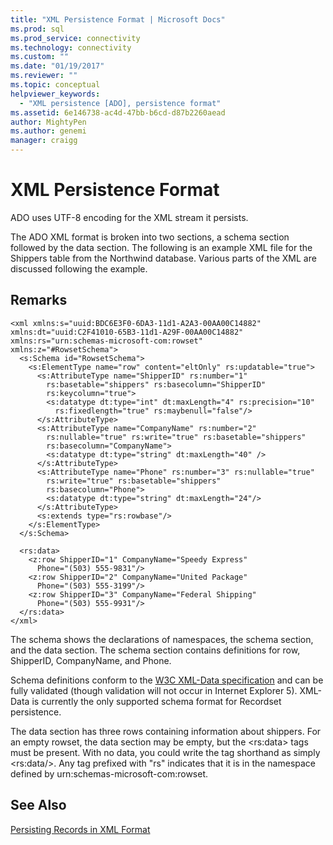 ```yaml
---
title: "XML Persistence Format | Microsoft Docs"
ms.prod: sql
ms.prod_service: connectivity
ms.technology: connectivity
ms.custom: ""
ms.date: "01/19/2017"
ms.reviewer: ""
ms.topic: conceptual
helpviewer_keywords: 
  - "XML persistence [ADO], persistence format"
ms.assetid: 6e146738-ac4d-47bb-b6cd-d87b2260aead
author: MightyPen
ms.author: genemi
manager: craigg
---
```

# XML Persistence Format
ADO uses UTF-8 encoding for the XML stream it persists.  
  
 The ADO XML format is broken into two sections, a schema section followed by the data section. The following is an example XML file for the Shippers table from the Northwind database. Various parts of the XML are discussed following the example.  
  
## Remarks  
  
```  
<xml xmlns:s="uuid:BDC6E3F0-6DA3-11d1-A2A3-00AA00C14882"   
xmlns:dt="uuid:C2F41010-65B3-11d1-A29F-00AA00C14882"   
xmlns:rs="urn:schemas-microsoft-com:rowset"   
xmlns:z="#RowsetSchema">   
  <s:Schema id="RowsetSchema">   
    <s:ElementType name="row" content="eltOnly" rs:updatable="true">   
      <s:AttributeType name="ShipperID" rs:number="1"   
        rs:basetable="shippers" rs:basecolumn="ShipperID"  
        rs:keycolumn="true">   
        <s:datatype dt:type="int" dt:maxLength="4" rs:precision="10"   
          rs:fixedlength="true" rs:maybenull="false"/>   
      </s:AttributeType>   
      <s:AttributeType name="CompanyName" rs:number="2"   
        rs:nullable="true" rs:write="true" rs:basetable="shippers"   
        rs:basecolumn="CompanyName">   
        <s:datatype dt:type="string" dt:maxLength="40" />   
      </s:AttributeType>   
      <s:AttributeType name="Phone" rs:number="3" rs:nullable="true"   
        rs:write="true" rs:basetable="shippers"   
        rs:basecolumn="Phone">   
        <s:datatype dt:type="string" dt:maxLength="24"/>   
      </s:AttributeType>   
      <s:extends type="rs:rowbase"/>   
    </s:ElementType>   
  </s:Schema>   
  
  <rs:data>   
    <z:row ShipperID="1" CompanyName="Speedy Express"   
      Phone="(503) 555-9831"/>   
    <z:row ShipperID="2" CompanyName="United Package"   
      Phone="(503) 555-3199"/>   
    <z:row ShipperID="3" CompanyName="Federal Shipping"   
      Phone="(503) 555-9931"/>   
  </rs:data>   
</xml>  
```  
  
 The schema shows the declarations of namespaces, the schema section, and the data section. The schema section contains definitions for row, ShipperID, CompanyName, and Phone.  
  
 Schema definitions conform to the [W3C XML-Data specification](http://www.w3.org/TR/1998/NOTE-XML-data/) and can be fully validated (though validation will not occur in Internet Explorer 5). XML-Data is currently the only supported schema format for Recordset persistence.  
  
 The data section has three rows containing information about shippers. For an empty rowset, the data section may be empty, but the \<rs:data> tags must be present. With no data, you could write the tag shorthand as simply \<rs:data/>. Any tag prefixed with "rs" indicates that it is in the namespace defined by urn:schemas-microsoft-com:rowset.  
  
## See Also  
 [Persisting Records in XML Format](../../../ado/guide/data/persisting-records-in-xml-format.md)
